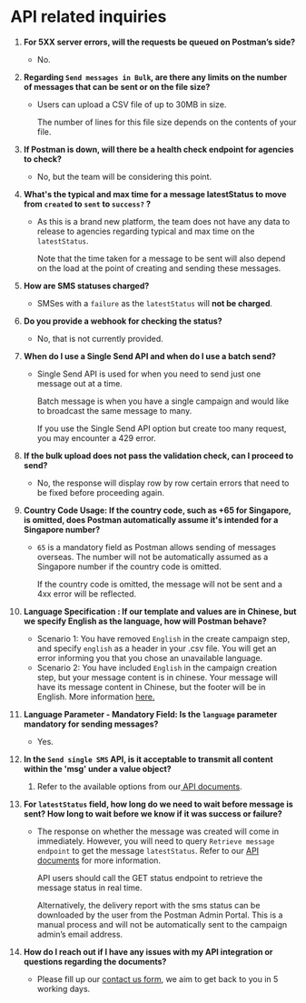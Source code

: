 # API related inquiries

1.  **For 5XX server errors, will the requests be queued on Postman’s side?**

    * No.


2. **Regarding `Send messages in Bulk`, are there any limits on the number of messages that can be sent or on the file size?**
   *   Users can upload a CSV file of up to 30MB in size.

       The number of lines for this file size depends on the contents of your file.
3.  **If Postman is down, will there be a health check endpoint for agencies to check?**

    * No, but the team will be considering this point.


4.  **What's the typical and max time for a message latestStatus to move from `created` to `sent` to `success?` ?**

    *   As this is a brand new platform, the team does not have any data to release to agencies regarding typical and max time on the `latestStatus`.

        Note that the time taken for a message to be sent will also depend on the load at the point of creating and sending these messages.


5.  **How are SMS statuses charged?**

    * SMSes with a `failure` as the `latestStatus` will **not be charged**.


6.  **Do you provide a webhook for checking the status?**

    * No, that is not currently provided.


7.  **When do I use a Single Send API and when do I use a batch send?**

    *   Single Send API is used for when you need to send just one message out at a time.

        Batch message is when you have a single campaign and would like to broadcast the same message to many.

        If you use the Single Send API option but create too many request, you may encounter a 429 error.


8.  **If the bulk upload does not pass the validation check, can I proceed to send?**

    * No, the response will display row by row certain errors that need to be fixed before proceeding again.


9.  **Country Code Usage: If the country code, such as +65 for Singapore, is omitted, does Postman automatically assume it's intended for a Singapore number?**

    *   `65` is a mandatory field as Postman allows sending of messages overseas. The number will not be automatically assumed as a Singapore number if the country code is omitted.

        If the country code is omitted, the message will not be sent and a 4xx error will be reflected.


10. **Language Specification : If our template and values are in Chinese, but we specify English as the language, how will Postman behave?**

    * Scenario 1: You have removed `English` in the create campaign step, and specify `english` as a header in your .csv file. You will get an error informing you that you chose an unavailable language.&#x20;
    * Scenario 2: You have included `English` in the campaign creation step, but your message content is in chinese. Your message will have its message content in Chinese, but the footer will be in English. More information [here](https://api-docs.postman.gov.sg/campaigns-and-messages/create-message#language)[.](../../postman-v2-general-user-guide/create-campaign.md#language-tab)


11. **Language Parameter - Mandatory Field: Is the `language` parameter mandatory for sending messages?**

    * Yes.


12. **In the `Send single SMS` API, is it acceptable to transmit all content within the 'msg' under a value object?**

    1. Refer to the available options from our[ API documents](../../endpoints-for-api-users/single-send.md).


13. **For `latestStatus` field, how long do we need to wait before message is sent? How long to wait before we know if it was success or failure?**

    *   The response on whether the message was created will come in immediately. However, you will need to query `Retrieve message endpoint` to get the message `latestStatus`. Refer to our [API documents](https://api-docs.postman.gov.sg/endpoints-for-api-users/single-send) for more information.

        API users should call the GET status endpoint to retrieve the message status in real time.

        Alternatively, the delivery report with the sms status can be downloaded by the user from the Postman Admin Portal. This is a manual process and will not be automatically sent to the campaign admin’s email address.


14. **How do I reach out if I have any issues with my API integration or questions regarding the documents?**
    * Please fill up our [contact us form](https://form.gov.sg/admin/form/64a535b829d2650012a9938b), we aim to get back to you in 5 working days.
